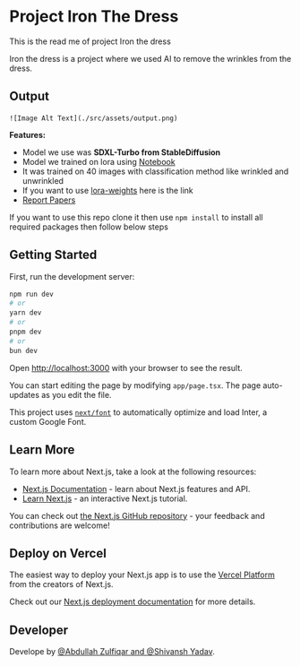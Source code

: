 # Project Iron The Dress

This is the read me of project Iron the dress

Iron the dress is a project where we used AI to remove the wrinkles from the dress.

## Output

    ![Image Alt Text](./src/assets/output.png)

**Features:**

- Model we use was **SDXL-Turbo from StableDiffusion**
- Model we trained on lora using [Notebook](https://colab.research.google.com/drive/1ocj7isaZTwsd2j43Fy5RvNDl1F03RLw8?usp=sharing)
- It was trained on 40 images with classification method like wrinkled and unwrinkled
- If you want to use [lora-weights](https://drive.google.com/file/d/1TTaR_EmAmgPYIfjXoUIrbMJMA26V1eZ8/view?usp=sharing) here is the link 
- [Report Papers](https://drive.google.com/file/d/16sNnr_CUgQh95DG_SXpmSkv22pPmZ5lV/view?usp=drive_link)
  
If you want to use this repo clone it then use `npm install` to install all required packages
then follow below steps

## Getting Started

First, run the development server:

```bash
npm run dev
# or
yarn dev
# or
pnpm dev
# or
bun dev
```

Open [http://localhost:3000](http://localhost:3000) with your browser to see the result.

You can start editing the page by modifying `app/page.tsx`. The page auto-updates as you edit the file.

This project uses [`next/font`](https://nextjs.org/docs/basic-features/font-optimization) to automatically optimize and load Inter, a custom Google Font.

## Learn More

To learn more about Next.js, take a look at the following resources:

- [Next.js Documentation](https://nextjs.org/docs) - learn about Next.js features and API.
- [Learn Next.js](https://nextjs.org/learn) - an interactive Next.js tutorial.

You can check out [the Next.js GitHub repository](https://github.com/vercel/next.js/) - your feedback and contributions are welcome!

## Deploy on Vercel

The easiest way to deploy your Next.js app is to use the [Vercel Platform](https://vercel.com/new?utm_medium=default-template&filter=next.js&utm_source=create-next-app&utm_campaign=create-next-app-readme) from the creators of Next.js.

Check out our [Next.js deployment documentation](https://nextjs.org/docs/deployment) for more details.

## Developer

Develope by [@Abdullah Zulfiqar and @Shivansh Yadav](https://github.com/AbdullahZulfikar).
